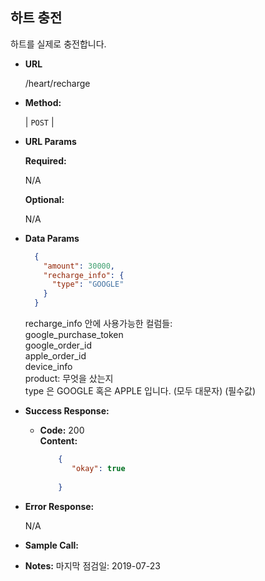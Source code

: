 **하트 충전**
----
  
  하트를 실제로 충전합니다.

* **URL**

  /heart/recharge

* **Method:**
  
  | `POST` |
  
*  **URL Params**

   **Required:**
 
   N/A
   
   **Optional:**
 
   N/A

* **Data Params**

    ```json
      {
        "amount": 30000,
        "recharge_info": {
          "type": "GOOGLE"
        }   
      }
    ```
    recharge_info 안에 사용가능한 컬럼들: <br>
    google_purchase_token <br>
    google_order_id <br>
    apple_order_id <br>
    device_info <br>
    product: 무엇을 샀는지 <br>
    type 은 GOOGLE 혹은 APPLE 입니다. (모두 대문자) (필수값) <br>

* **Success Response:**
  
  * **Code:** 200 <br />
    **Content:**
    ```json
        {
           "okay": true
          
        }
    ```
    
* **Error Response:**

  N/A
  
* **Sample Call:**


* **Notes:**
    마지막 점검일: 2019-07-23
